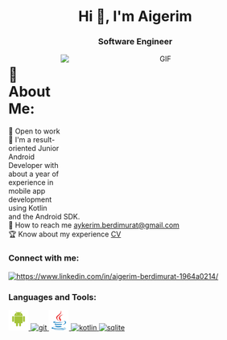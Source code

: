 <h1 align="center">Hi 👋, I'm Aigerim</h1>
<h3 align="center">Software Engineer</h3>

<a target="_blank" align="center">
  <img align="right" top="500" height="300" width="400" alt="GIF" src="https://miro.medium.com/v2/resize:fit:800/1*zzTEyTwyy7jXibtqVWg84Q.gif">
</a>

# 💫 About Me:
👯 Open to work<br>🌱 I'm a result-oriented Junior Android Developer with about a year of experience in mobile app development using Kotlin and the Android SDK.<br>💬 How to reach me <a href="mailto:aykerim.berdimurat@gmail.com">aykerim.berdimurat@gmail.com</a><br> 🏆 Know about my experience <a href="https://drive.google.com/file/d/1yE96JiA_BrpD34oXjJ6X9kjbuBpxjBBT/view?usp=sharing">CV<a>

<h3 align="left">Connect with me:</h3>
<p align="left">
<a href="https://linkedin.com/in/https://www.linkedin.com/in/aigerim-berdimurat-1964a0214/" target="blank"><img align="center" src="https://raw.githubusercontent.com/rahuldkjain/github-profile-readme-generator/master/src/images/icons/Social/linked-in-alt.svg" alt="https://www.linkedin.com/in/aigerim-berdimurat-1964a0214/" height="30" width="40" /></a>
</p>

<h3 align="left">Languages and Tools:</h3>
<p align="left"> <a href="https://developer.android.com" target="_blank" rel="noreferrer"> <img src="https://raw.githubusercontent.com/devicons/devicon/master/icons/android/android-original-wordmark.svg" alt="android" width="40" height="40"/> </a> <a href="https://git-scm.com/" target="_blank" rel="noreferrer"> <img src="https://www.vectorlogo.zone/logos/git-scm/git-scm-icon.svg" alt="git" width="40" height="40"/> </a> <a href="https://www.java.com" target="_blank" rel="noreferrer"> <img src="https://raw.githubusercontent.com/devicons/devicon/master/icons/java/java-original.svg" alt="java" width="40" height="40"/> </a> <a href="https://kotlinlang.org" target="_blank" rel="noreferrer"> <img src="https://www.vectorlogo.zone/logos/kotlinlang/kotlinlang-icon.svg" alt="kotlin" width="40" height="40"/> </a> <a href="https://www.mysql.com/" target="_blank" rel="noreferrer"> </a> <a href="https://www.sqlite.org/" target="_blank" rel="noreferrer"> <img src="https://www.vectorlogo.zone/logos/sqlite/sqlite-icon.svg" alt="sqlite" width="40" height="40"/> </a> </p>

